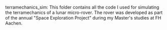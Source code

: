 terramechanics_sim: This folder contains all the code I used for simulating the terramechanics of a lunar micro-rover. The rover was developed as part of the annual "Space Exploration Project" during my Master's studies at FH Aachen. 
